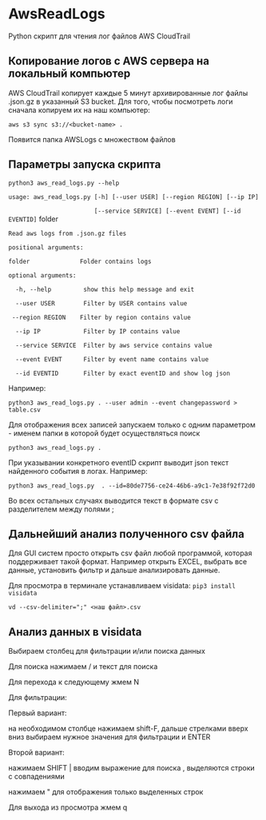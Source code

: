# AwsReadLogs

Python скрипт для чтения лог файлов AWS CloudTrail

## Копирование логов с AWS сервера на локальный компьютер

AWS CloudTrail копирует каждые 5 минут архивированные лог файлы .json.gz в указанный S3 bucket.
Для того, чтобы посмотреть логи сначала копируем их на наш компьютер:

`aws s3 sync s3://<bucket-name> .`
 
Появится папка AWSLogs с множеством файлов
 
## Параметры запуска скрипта
 
`python3 aws_read_logs.py --help`
 
`usage: aws_read_logs.py [-h] [--user USER] [--region REGION] [--ip IP]`

`                        [--service SERVICE] [--event EVENT] [--id EVENTID]` folder

`Read aws logs from .json.gz files`

`positional arguments:`

`folder              Folder contains logs`


`optional arguments:`

`  -h, --help         show this help message and exit`

`  --user USER        Filter by USER contains value`

 ` --region REGION    Filter by region contains value`
 
`  --ip IP            Filter by IP contains value`

`  --service SERVICE  Filter by aws service contains value`

`  --event EVENT      Filter by event name contains value`

`  --id EVENTID       Filter by exact eventID and show log json`

Например: 

`python3 aws_read_logs.py . --user admin --event changepassword > table.csv`

Для отображения всех записей запускаем только с одним параметром - именем папки в которой будет осуществляться поиск   

`python3 aws_read_logs.py .`


При указывании конкретного eventID скрипт выводит json текст найденного события в логах.
Например: 

`python3 aws_read_logs.py  . --id=80de7756-ce24-46b6-a9c1-7e38f92f72d0`

Во всех остальных случаях выводится текст в формате csv с разделителем между полями ;

## Дальнейший анализ полученного csv файла

Для GUI систем просто открыть csv файл любой программой, которая поддерживает такой формат.
Например открыть EXCEL, выбрать все данные, установить фильтр и дальше анализировать данные.

Для просмотра в терминале устанавливаем visidata:
`pip3 install visidata`

`vd --csv-delimiter=";" <наш файл>.csv`

## Анализ данных в visidata

Выбираем столбец для фильтрации и/или поиска данных

Для поиска нажимаем  / и текст для поиска

Для перехода к следующему жмем N

Для фильтрации:

Первый вариант:

на необходимом столбце нажимаем shift-F, дальше стрелками вверх вниз выбираем нужное значения для фильтрации и ENTER

Второй вариант:

нажимаем SHIFT |  вводим выражение для поиска , выделяются строки с совпадениями

нажимаем " для отображения только выделенных строк

Для выхода из просмотра жмем q



